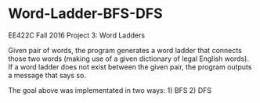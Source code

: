 # Word-Ladder-BFS-DFS
EE422C Fall 2016
Project 3: Word Ladders

<Ashvin Roharia>
<Minkoo Park>

Given pair of words, the program generates a word ladder that connects those two words (making use of a given dictionary of legal English words).  If a word ladder does not exist between the given pair, the program outputs a message that says so.

The goal above was implementated in two ways: 1) BFS 2) DFS
